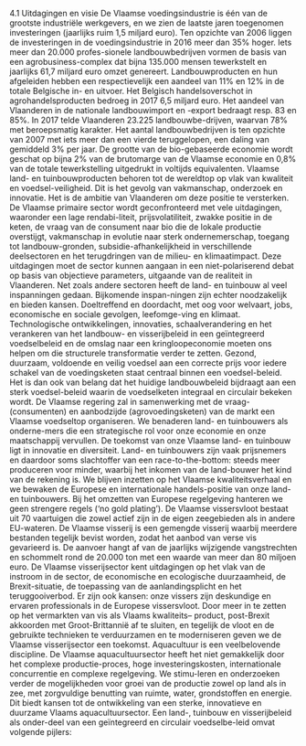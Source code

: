 4.1 Uitdagingen en visie De Vlaamse voedingsindustrie is één van de grootste industriële werkgevers, en we zien de laatste jaren toegenomen investeringen (jaarlijks ruim 1,5 miljard euro). Ten opzichte van 2006 liggen de investeringen in de voedingsindustrie in 2016 meer dan 35% hoger. Iets meer dan 20.000 profes-sionele landbouwbedrijven vormen de basis van een agrobusiness-complex dat bijna 135.000 mensen tewerkstelt en jaarlijks 61,7 miljard euro omzet genereert. Landbouwproducten en hun afgeleiden hebben een respectievelijk een aandeel van 11% en 12% in de totale Belgische in- en uitvoer. Het Belgisch handelsoverschot in agrohandelsproducten bedroeg in 2017 6,5 miljard euro. Het aandeel van Vlaanderen in de nationale landbouwimport en -export bedraagt resp. 83 en 85%. In 2017 telde Vlaanderen 23.225 landbouwbe-drijven, waarvan 78% met beroepsmatig karakter. Het aantal landbouwbedrijven is ten opzichte van 2007 met iets meer dan een vierde teruggelopen, een daling van gemiddeld 3% per jaar. De grootte van de bio-gebaseerde economie wordt geschat op bijna 2% van de brutomarge van de Vlaamse economie en 0,8% van de totale tewerkstelling uitgedrukt in voltijds equivalenten. Vlaamse land- en tuinbouwproducten behoren tot de wereldtop op vlak van kwaliteit en voedsel-veiligheid. Dit is het gevolg van vakmanschap, onderzoek en innovatie. Het is de ambitie van Vlaanderen om deze positie te versterken. De Vlaamse primaire sector wordt geconfronteerd met vele uitdagingen, waaronder een lage rendabi-liteit, prijsvolatiliteit, zwakke positie in de keten, de vraag van de consument naar bio die de lokale productie overstijgt, vakmanschap in evolutie naar sterk ondernemerschap, toegang tot landbouw-gronden, subsidie-afhankelijkheid in verschillende deelsectoren en het terugdringen van de milieu- en klimaatimpact. Deze uitdagingen moet de sector kunnen aangaan in een niet-polariserend debat op basis van objectieve parameters, uitgaande van de realiteit in Vlaanderen. Net zoals andere sectoren heeft de land- en tuinbouw al veel inspanningen gedaan. Bijkomende inspan-ningen zijn echter noodzakelijk en bieden kansen. Doeltreffend en doordacht, met oog voor welvaart, jobs, economische en sociale gevolgen, leefomge-ving en klimaat. Technologische ontwikkelingen, innovaties, schaalverandering en het verankeren van het landbouw- en visserijbeleid in een geïntegreerd voedselbeleid en de omslag naar een kringloopeconomie moeten ons helpen om die structurele transformatie verder te zetten. Gezond, duurzaam, voldoende en veilig voedsel aan een correcte prijs voor iedere schakel van de voedingsketen staat centraal binnen een voedsel-beleid. Het is dan ook van belang dat het huidige landbouwbeleid bijdraagt aan een sterk voedsel-beleid waarin de voedselketen integraal en circulair bekeken wordt. De Vlaamse regering zal in samenwerking met de vraag- (consumenten) en aanbodzijde (agrovoedingsketen) van de markt een Vlaamse voedseltop organiseren. We benaderen land- en tuinbouwers als onderne-mers die een strategische rol voor onze economie en onze maatschappij vervullen. De toekomst van onze Vlaamse land- en tuinbouw ligt in innovatie en diversiteit. Land- en tuinbouwers zijn vaak prijsnemers en daardoor soms slachtoffer van een race-to-the-bottom: steeds meer produceren voor minder, waarbij het inkomen van de land-bouwer het kind van de rekening is. We blijven inzetten op het Vlaamse kwaliteitsverhaal en we bewaken de Europese en internationale handels-positie van onze land- en tuinbouwers. Bij het omzetten van Europese regelgeving hanteren we geen strengere regels (‘no gold plating’). De Vlaamse vissersvloot bestaat uit 70 vaartuigen die zowel actief zijn in de eigen zeegebieden als in andere EU-wateren. De Vlaamse visserij is een gemengde visserij waarbij meerdere bestanden tegelijk bevist worden, zodat het aanbod van verse vis gevarieerd is. De aanvoer hangt af van de jaarlijks wijzigende vangstrechten en schommelt rond de 20.000 ton met een waarde van meer dan 80 miljoen euro. De Vlaamse visserijsector kent uitdagingen op het vlak van de instroom in de sector, de economische en ecologische duurzaamheid, de Brexit-situatie, de toepassing van de aanlandingsplicht en het teruggooiverbod. Er zijn ook kansen: onze vissers zijn deskundige en ervaren professionals in de Europese vissersvloot. Door meer in te zetten op het vermarkten van vis als Vlaams kwaliteits– product, post-Brexit akkoorden met Groot-Brittannië af te sluiten, en tegelijk de vloot en de gebruikte technieken te verduurzamen en te moderniseren geven we de Vlaamse visserijsector een toekomst. Aquacultuur is een veelbelovende discipline. De Vlaamse aquacultuursector heeft het niet gemakkelijk door het complexe productie-proces, hoge investeringskosten, internationale concurrentie en complexe regelgeving. We stimu-leren en onderzoeken verder de mogelijkheden voor groei van de productie zowel op land als in zee, met zorgvuldige benutting van ruimte, water, grondstoffen en energie. Dit biedt kansen tot de ontwikkeling van een sterke, innovatieve en duurzame Vlaams aquacultuursector. Een land-, tuinbouw en visserijbeleid als onder-deel van een geïntegreerd en circulair voedselbe-leid omvat volgende pijlers: 